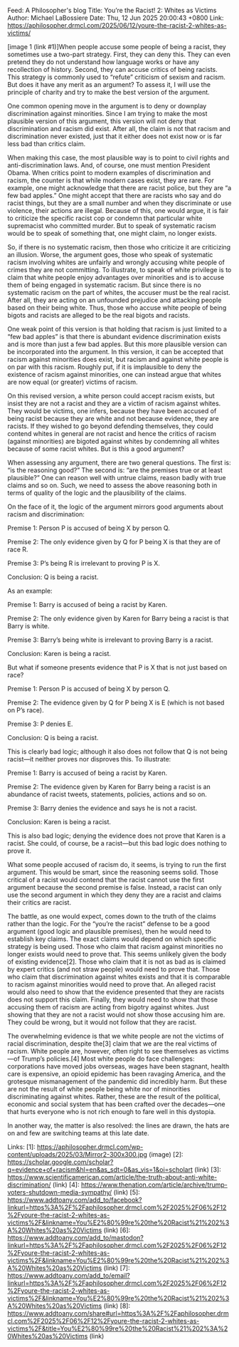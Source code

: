 Feed: A Philosopher's blog
Title: You’re the Racist! 2: Whites as Victims
Author: Michael LaBossiere
Date: Thu, 12 Jun 2025 20:00:43 +0800
Link: https://aphilosopher.drmcl.com/2025/06/12/youre-the-racist-2-whites-as-victims/
 
[image 1 (link #1)]When people accuse some people of being a racist, they 
sometimes use a two-part strategy. First, they can deny this. They can even 
pretend they do not understand how language works or have any recollection of 
history. Second, they can accuse critics of being racists. This strategy is 
commonly used to “refute” criticism of sexism and racism. But does it have any 
merit as an argument? To assess it, I will use the principle of charity and try 
to make the best version of the argument.
 
One common opening move in the argument is to deny or downplay discrimination 
against minorities. Since I am trying to make the most plausible version of this
argument, this version will not deny that discrimination and racism did exist. 
After all, the claim is not that racism and discrimination never existed, just 
that it either does not exist now or is far less bad than critics claim.
 
When making this case, the most plausible way is to point to civil rights and 
anti-discrimination laws. And, of course, one must mention President Obama. When
critics point to modern examples of discrimination and racism, the counter is 
that while modern cases exist, they are rare. For example, one might acknowledge
that there are racist police, but they are “a few bad apples.” One might accept 
that there are racists who say and do racist things, but they are a small number
and when they discriminate or use violence, their actions are illegal. Because 
of this, one would argue, it is fair to criticize the specific racist cop or 
condemn that particular white supremacist who committed murder. But to speak of 
systematic racism would be to speak of something that, one might claim, no 
longer exists.
 
So, if there is no systematic racism, then those who criticize it are 
criticizing an illusion. Worse, the argument goes, those who speak of systematic
racism involving whites are unfairly and wrongly accusing white people of crimes
they are not committing. To illustrate, to speak of white privilege is to claim 
that white people enjoy advantages over minorities and is to accuse them of 
being engaged in systematic racism. But since there is no systematic racism on 
the part of whites, the accuser must be the real racist. After all, they are 
acting on an unfounded prejudice and attacking people based on their being 
white. Thus, those who accuse white people of being bigots and racists are 
alleged to be the real bigots and racists.
 
One weak point of this version is that holding that racism is just limited to a 
“few bad apples” is that there is abundant evidence discrimination exists and is
more than just a few bad apples. But this more plausible version can be 
incorporated into the argument. In this version, it can be accepted that racism 
against minorities does exist, but racism and against white people is on par 
with this racism. Roughly put, if it is implausible to deny the existence of 
racism against minorities, one can instead argue that whites are now equal (or 
greater) victims of racism.
 
On this revised version, a white person could accept racism exists, but insist 
they are not a racist and they are a victim of racism against whites. They would
be victims, one infers, because they have been accused of being racist because 
they are white and not because evidence, they are racists. If they wished to go 
beyond defending themselves, they could contend whites in general are not racist
and hence the critics of racism (against minorities) are bigoted against whites 
by condemning all whites because of some racist whites. But is this a good 
argument?
 
When assessing any argument, there are two general questions. The first is: “is 
the reasoning good?” The second is: “are the premises true or at least 
plausible?” One can reason well with untrue claims, reason badly with true 
claims and so on. Such, we need to assess the above reasoning both in terms of 
quality of the logic and the plausibility of the claims.
 
On the face of it, the logic of the argument mirrors good arguments about racism
and discrimination:
 
Premise 1: Person P is accused of being X by person Q.
 
Premise 2: The only evidence given by Q for P being X is that they are of race 
R.
 
Premise 3: P’s being R is irrelevant to proving P is X.
 
Conclusion: Q is being a racist.
 
As an example:
 
Premise 1: Barry is accused of being a racist by Karen.
 
Premise 2: The only evidence given by Karen for Barry being a racist is that 
Barry is white.
 
Premise 3: Barry’s being white is irrelevant to proving Barry is a racist.
 
Conclusion: Karen is being a racist.
 
But what if someone presents evidence that P is X that is not just based on 
race?
 
Premise 1: Person P is accused of being X by person Q.
 
Premise 2: The evidence given by Q for P being X is E (which is not based on P’s
race).
 
Premise 3: P denies E.
 
Conclusion: Q is being a racist.
 
This is clearly bad logic; although it also does not follow that Q is not being 
racist—it neither proves nor disproves this. To illustrate:
 
Premise 1: Barry is accused of being a racist by Karen.
 
Premise 2: The evidence given by Karen for Barry being a racist is an abundance 
of racist tweets, statements, policies, actions and so on.
 
Premise 3: Barry denies the evidence and says he is not a racist.
 
Conclusion: Karen is being a racist.
 
This is also bad logic; denying the evidence does not prove that Karen is a 
racist. She could, of course, be a racist—but this bad logic does nothing to 
prove it.
 
What some people accused of racism do, it seems, is trying to run the first 
argument. This would be smart, since the reasoning seems solid. Those critical 
of a racist would contend that the racist cannot use the first argument because 
the second premise is false. Instead, a racist can only use the second argument 
in which they deny they are a racist and claims their critics are racist.
 
The battle, as one would expect, comes down to the truth of the claims rather 
than the logic. For the “you’re the racist” defense to be a good argument (good 
logic and plausible premises), then he would need to establish key claims. The 
exact claims would depend on which specific strategy is being used. Those who 
claim that racism against minorities no longer exists would need to prove that. 
This seems unlikely given the body of existing evidence[2]. Those who claim that
it is not as bad as is claimed by expert critics (and not straw people) would 
need to prove that. Those who claim that discrimination against whites exists 
and that it is comparable to racism against minorities would need to prove that.
An alleged racist would also need to show that the evidence presented that they 
are racists does not support this claim. Finally, they would need to show that 
those accusing them of racism are acting from bigotry against whites. Just 
showing that they are not a racist would not show those accusing him are. They 
could be wrong, but it would not follow that they are racist.
 
The overwhelming evidence is that we white people are not the victims of racial 
discrimination, despite the[3] claim that we are the real victims of racism. 
White people are, however, often right to see themselves as victims—of Trump’s 
policies.[4] Most white people do face challenges: corporations have moved jobs 
overseas, wages have been stagnant, health care is expensive, an opioid epidemic
has been ravaging America, and the grotesque mismanagement of the pandemic did 
incredibly harm. But these are not the result of white people being white nor of
minorities discriminating against whites. Rather, these are the result of the 
political, economic and social system that has been crafted over the decades—one
that hurts everyone who is not rich enough to fare well in this dystopia.
 
In another way, the matter is also resolved: the lines are drawn, the hats are 
on and few are switching teams at this late date.
 
Links: 
[1]: https://aphilosopher.drmcl.com/wp-content/uploads/2025/03/Mirror2-300x300.jpg (image)
[2]: https://scholar.google.com/scholar?q=evidence+of+racism&hl=en&as_sdt=0&as_vis=1&oi=scholart (link)
[3]: https://www.scientificamerican.com/article/the-truth-about-anti-white-discrimination/ (link)
[4]: https://www.thenation.com/article/archive/trump-voters-shutdown-media-sympathy/ (link)
[5]: https://www.addtoany.com/add_to/facebook?linkurl=https%3A%2F%2Faphilosopher.drmcl.com%2F2025%2F06%2F12%2Fyoure-the-racist-2-whites-as-victims%2F&linkname=You%E2%80%99re%20the%20Racist%21%202%3A%20Whites%20as%20Victims (link)
[6]: https://www.addtoany.com/add_to/mastodon?linkurl=https%3A%2F%2Faphilosopher.drmcl.com%2F2025%2F06%2F12%2Fyoure-the-racist-2-whites-as-victims%2F&linkname=You%E2%80%99re%20the%20Racist%21%202%3A%20Whites%20as%20Victims (link)
[7]: https://www.addtoany.com/add_to/email?linkurl=https%3A%2F%2Faphilosopher.drmcl.com%2F2025%2F06%2F12%2Fyoure-the-racist-2-whites-as-victims%2F&linkname=You%E2%80%99re%20the%20Racist%21%202%3A%20Whites%20as%20Victims (link)
[8]: https://www.addtoany.com/share#url=https%3A%2F%2Faphilosopher.drmcl.com%2F2025%2F06%2F12%2Fyoure-the-racist-2-whites-as-victims%2F&title=You%E2%80%99re%20the%20Racist%21%202%3A%20Whites%20as%20Victims (link)

